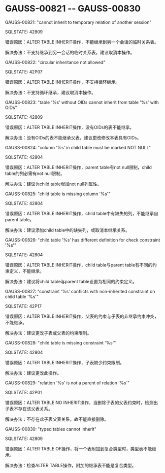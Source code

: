# GAUSS-00821 -- GAUSS-00830<a name="ZH-CN_TOPIC_0302073554"></a>

GAUSS-00821: "cannot inherit to temporary relation of another session"

SQLSTATE: 42809

错误原因：ALTER TABLE INHERIT操作，不能继承到另一个会话的临时关系表。

解决办法：不支持继承到另一会话的临时关系表，建议取消本操作。

GAUSS-00822: "circular inheritance not allowed"

SQLSTATE: 42P07

错误原因：ALTER TABLE INHERIT操作，不支持循环继承。

解决办法：不支持循环继承，建议取消本操作。

GAUSS-00823: "table '%s' without OIDs cannot inherit from table '%s' with OIDs"

SQLSTATE: 42809

错误原因：ALTER TABLE INHERIT操作，没有OIDs的表不能继承。

解决办法：没有OIDs的表不能继承父表，建议更改修改本表具有OIDs。

GAUSS-00824: "column '%s' in child table must be marked NOT NULL"

SQLSTATE: 42804

错误原因：ALTER TABLE INHERIT操作，parent table有not null限制，child table的列必需有not null限制。

解决办法：建议为child table增加not null列属性。

GAUSS-00825: "child table is missing column '%s'"

SQLSTATE: 42804

错误原因：ALTER TABLE INHERIT操作，child table中有缺失的列，不能继承自parent table。

解决办法：建议添加child table中的缺失列，或取消本继承关系。

GAUSS-00826: "child table '%s' has different definition for check constraint '%s'"

SQLSTATE: 42804

错误原因：ALTER TABLE INHERIT操作，child table与parent table有不同的约束定义，不能继承。

解决办法：建议将child table与parent table设置为相同的约束定义。

GAUSS-00827: "constraint '%s' conflicts with non-inherited constraint on child table '%s'"

SQLSTATE: 42P17

错误原因：ALTER TABLE INHERIT操作，父表的约束与子表的非继承约束冲突，不能继承。

解决办法：建议更改子表或父表的约束限制。

GAUSS-00828: "child table is missing constraint '%s'"

SQLSTATE: 42804

错误原因：ALTER TABLE INHERIT操作，子表缺少约束限制。

解决办法：建议更改此操作。

GAUSS-00829: "relation '%s' is not a parent of relation '%s'"

SQLSTATE: 42P01

错误原因：ALTER TABLE NO INHERIT操作，当删除子表的父表约束时，检测出子表不存在该父表关系。

解决办法：不存在此子表父表关系，故不能直接删除。

GAUSS-00830: "typed tables cannot inherit"

SQLSTATE: 42809

错误原因：ALTER TABLE OF操作，将一个表附加到复合类型时，类型表不能继承。

解决办法：检查ALTER TABLE操作，附加的继承表不能是复合类型。

